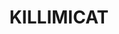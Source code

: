 ---
lastmod: '2025-04-06T06:05:20+00:00'
latitude: -35.379935
layout: suburb
longitude: 148.383619
postcode: '2720'
state: NSW
title: KILLIMICAT
url: /nsw/killimicat/
---